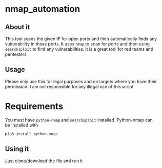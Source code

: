 # nmap_automation

## About it
This tool scans the given IP for open ports and then automatically finds any vulnerability in those ports.
It uses `nmap` to scan for ports and then using `searchsploit` to find any vulnerabilities. It is a great tool for red teams and pentesters

## Usage
Please only use this for legal purposes and on targets where you have their permission.
I am not responsible for any illegal use of this script

# Requirements
You must have `python-nmap` and `searchsploit` installed.
Python-nmap can be installed with
```
pip3 install python-nmap
```

## Using it
Just clone/download the file and run it
